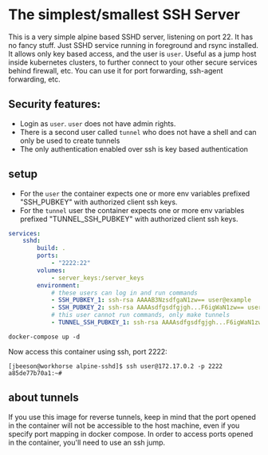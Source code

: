 # The simplest/smallest SSH Server
This is a very simple alpine based SSHD server, listening on port 22. It has no fancy stuff. Just SSHD service running in foreground and rsync installed. It allows only key based access, and the user is `user`. Useful as a jump host inside kubernetes clusters, to further connect to your other secure services behind firewall, etc. You can use it for port forwarding, ssh-agent forwarding, etc.

## Security features:
* Login as `user`.  `user` does not have admin rights.
* There is a second user called `tunnel` who does not have a shell and can only be used to create tunnels
* The only authentication enabled over ssh is key based authentication


## setup

* For the `user` the container expects one or more env variables prefixed "SSH_PUBKEY" with authorized client ssh keys. 
* For the `tunnel` user the container expects one or more env variables prefixed "TUNNEL_SSH_PUBKEY" with authorized client ssh keys. 

```yaml
services:
    sshd:
        build: .
        ports:
            - "2222:22"
        volumes:
            - server_keys:/server_keys
        environment:
            # these users can log in and run commands
            - SSH_PUBKEY_1: ssh-rsa AAAAB3NzsdfgaN1zw== user@example
            - SSH_PUBKEY_2: ssh-rsa AAAAsdfgsdfgjgh...F6igWaN1zw== user@example
            # this user cannot run commands, only make tunnels
            - TUNNEL_SSH_PUBKEY_1: ssh-rsa AAAAsdfgsdfgjgh...F6igWaN1zw== user@example

```

`docker-compose up -d`

Now access this container using ssh, port 2222:
```
[jbeeson@workhorse alpine-sshd]$ ssh user@172.17.0.2 -p 2222
a85de77b70a1:~# 
```

## about tunnels

If you use this image for reverse tunnels, keep in mind that the port opened in the container will not be accessible to the host machine, even if you specify port mapping in docker compose.  In order to access ports opened in the container, you'll need to use an ssh jump.

